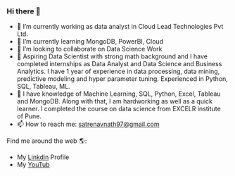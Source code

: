 ### Hi there 👋

- 🔭 I’m currently working as data analyst in Cloud Lead Technologies Pvt Ltd. 
- 🌱 I’m currently learning MongoDB, PowerBI, Cloud 
- 👯 I’m looking to collaborate on Data Science Work
- 🤔 Aspiring Data Scientist with strong math background and I have completed internships as Data Analyst and Data Science and Business Analytics. I have 1 year of experience in data processing, data mining, predictive modeling and hyper parameter tuning. Experienced in Python, SQL, Tableau, ML.
- 💬 I have knowledge of Machine Learning, SQL, Python, Excel, Tableau and MongoDB. Along with that, I am hardworking as well as a quick learner. I completed the course on data science from EXCELR institute of Pune.
- 📫 How to reach me: satrenavnath97@gmail.com
<!-- ⚡ Fun fact: ...
-->
Find me around the web 🌎:
* My [Linkdin](https://www.linkedin.com/in/navnath-satre/) Profile
* My [YouTub](https://www.youtube.com/channel/UCBHeZztoItGnEisZ05RSrcw/featured)
